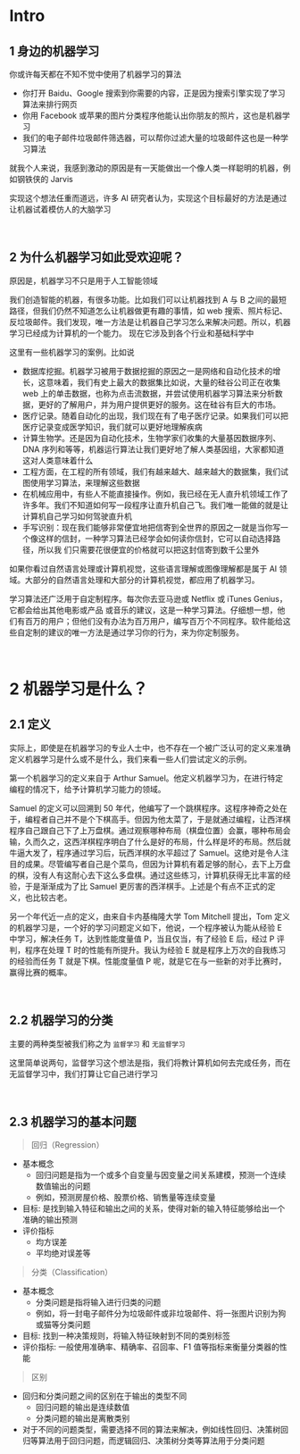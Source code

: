 &emsp;
# Intro
## 1 身边的机器学习


你或许每天都在不知不觉中使用了机器学习的算法
- 你打开 Baidu、Google 搜索到你需要的内容，正是因为搜索引擎实现了学习算法来排行网页
- 你用 Facebook 或苹果的图片分类程序他能认出你朋友的照片，这也是机器学习
- 我们的电子邮件垃圾邮件筛选器，可以帮你过滤大量的垃圾邮件这也是一种学习算法

就我个人来说，我感到激动的原因是有一天能做出一个像人类一样聪明的机器，例如钢铁侠的 Jarvis

实现这个想法任重而道远，许多 AI 研究者认为，实现这个目标最好的方法是通过让机器试着模仿人的大脑学习


&emsp;
## 2 为什么机器学习如此受欢迎呢？
原因是，机器学习不只是用于人工智能领域

我们创造智能的机器，有很多功能。比如我们可以让机器找到 A 与 B 之间的最短路径，但我们仍然不知道怎么让机器做更有趣的事情，如 web 搜索、照片标记、反垃圾邮件。我们发现，唯一方法是让机器自己学习怎么来解决问题。所以，机器学习已经成为计算机的一个能力。
现在它涉及到各个行业和基础科学中

这里有一些机器学习的案例。比如说
- 数据库挖掘。机器学习被用于数据挖掘的原因之一是网络和自动化技术的增长，这意味着，我们有史上最大的数据集比如说，大量的硅谷公司正在收集 web 上的单击数据，也称为点击流数据，并尝试使用机器学习算法来分析数据，更好的了解用户，并为用户提供更好的服务。这在硅谷有巨大的市场。
- 医疗记录。随着自动化的出现，我们现在有了电子医疗记录。如果我们可以把医疗记录变成医学知识，我们就可以更好地理解疾病
- 计算生物学。还是因为自动化技术，生物学家们收集的大量基因数据序列、DNA 序列和等等，机器运行算法让我们更好地了解人类基因组，大家都知道这对人类意味着什么
- 工程方面，在工程的所有领域，我们有越来越大、越来越大的数据集，我们试图使用学习算法，来理解这些数据
- 在机械应用中，有些人不能直接操作。例如，我已经在无人直升机领域工作了许多年。我们不知道如何写一段程序让直升机自己飞。我们唯一能做的就是让计算机自己学习如何驾驶直升机
- 手写识别：现在我们能够非常便宜地把信寄到全世界的原因之一就是当你写一个像这样的信封，一种学习算法已经学会如何读你信封，它可以自动选择路径，所以我
们只需要花很便宜的价格就可以把这封信寄到数千公里外

如果你看过自然语言处理或计算机视觉，这些语言理解或图像理解都是属于 AI 领域。大部分的自然语言处理和大部分的计算机视觉，都应用了机器学习。

学习算法还广泛用于自定制程序。每次你去亚马逊或 Netflix 或 iTunes Genius，它都会给出其他电影或产品
或音乐的建议，这是一种学习算法。仔细想一想，他们有百万的用户；但他们没有办法为百万用户，编写百万个不同程序。软件能给这些自定制的建议的唯一方法是通过学习你的行为，来为你定制服务。

&emsp;
# 2 机器学习是什么？

## 2.1 定义
实际上，即使是在机器学习的专业人士中，也不存在一个被广泛认可的定义来准确定义机器学习是什么或不是什么，我们来看一些人们尝试定义的示例。

第一个机器学习的定义来自于 Arthur Samuel。他定义机器学习为，在进行特定编程的情况下，给予计算机学习能力的领域。

Samuel 的定义可以回溯到 50 年代，他编写了一个跳棋程序。这程序神奇之处在于，编程者自己并不是个下棋高手。但因为他太菜了，于是就通过编程，让西洋棋程序自己跟自己下了上万盘棋。通过观察哪种布局（棋盘位置）会赢，哪种布局会输，久而久之，这西洋棋程序明白了什么是好的布局，什么样是坏的布局。然后就牛逼大发了，程序通过学习后，玩西洋棋的水平超过了 Samuel。这绝对是令人注目的成果。尽管编写者自己是个菜鸟，但因为计算机有着足够的耐心，去下上万盘的棋，没有人有这耐心去下这么多盘棋。通过这些练习，计算机获得无比丰富的经验，于是渐渐成为了比 Samuel 更厉害的西洋棋手。上述是个有点不正式的定义，也比较古老。

另一个年代近一点的定义，由来自卡内基梅隆大学 Tom Mitchell 提出，Tom 定义的机器学习是，一个好的学习问题定义如下，他说，一个程序被认为能从经验 E 中学习，解决任务 T，达到性能度量值 P，当且仅当，有了经验 E 后，经过 P 评判，程序在处理 T 时的性能有所提升。我认为经验 E 就是程序上万次的自我练习的经验而任务 T 就是下棋。性能度量值 P 呢，就是它在与一些新的对手比赛时，赢得比赛的概率。

&emsp;
## 2.2 机器学习的分类
主要的两种类型被我们称之为 `监督学习` 和 `无监督学习`

这里简单说两句，监督学习这个想法是指，我们将教计算机如何去完成任务，而在无监督学习中，我们打算让它自己进行学习

&emsp;
## 2.3 机器学习的基本问题
>回归（Regression）
- 基本概念
    - 回归问题是指为一个或多个自变量与因变量之间关系建模，预测一个连续数值输出的问题
    - 例如，预测房屋价格、股票价格、销售量等连续变量
- 目标: 是找到输入特征和输出之间的关系，使得对新的输入特征能够给出一个准确的输出预测
- 评价指标
  - 均方误差
  - 平均绝对误差等

>分类（Classification）
- 基本概念
  - 分类问题是指将输入进行归类的问题
  - 例如，将一封电子邮件分为垃圾邮件或非垃圾邮件、将一张图片识别为狗或猫等分类问题
- 目标: 找到一种决策规则，将输入特征映射到不同的类别标签
- 评价指标: 一般使用准确率、精确率、召回率、F1 值等指标来衡量分类器的性能


>区别
- 回归和分类问题之间的区别在于输出的类型不同
  - 回归问题的输出是连续数值
  - 分类问题的输出是离散类别
- 对于不同的问题类型，需要选择不同的算法来解决，例如线性回归、决策树回归等算法用于回归问题，而逻辑回归、决策树分类等算法用于分类问题
